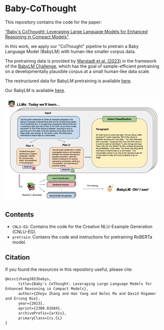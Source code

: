 # Baby-CoThought

This repository contains the code for the paper: 

["Baby's CoThought: Leveraging Large Language Models for Enhanced Reasoning in Compact Models"](https://arxiv.org/pdf/2308.01684v1.pdf). 

In this work, we apply our "CoThought" pipeline to pretrain a Baby Language Model (BabyLM) with human-like smaller corpus data.

The pretraining data is provided by [Warstadt et al. (2023)](https://arxiv.org/abs/2301.11796) in the framework of the [BabyLM Challenge](https://babylm.github.io/), which has the goal of sample-efficient pretraining on a developmentally plausible corpus at a small human-like data scale.

The restructured data for BabyLM pretraining is available [here](https://huggingface.co/datasets/yaanhaan/Baby-CoThought-Data).

Our BabyLM is available [here](https://huggingface.co/yaanhaan/Baby-CoThought).

![](./figures/baby-cothought.png)

## Contents

- `CNLU-EG`: Contains the code for the Creative NLU-Example Generation (CNLU-EG).
- `pretrain`: Contains the code and instructions for pretraining RoBERTa model.

## Citation

If you found the resources in this repository useful, please cite:

```
@misc{zhang2023babys,
      title={Baby's CoThought: Leveraging Large Language Models for Enhanced Reasoning in Compact Models}, 
      author={Zheyu Zhang and Han Yang and Bolei Ma and David Rügamer and Ercong Nie},
      year={2023},
      eprint={2308.01684},
      archivePrefix={arXiv},
      primaryClass={cs.CL}
}
```
